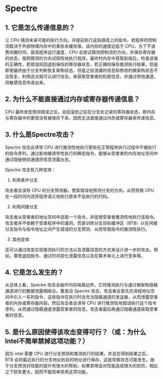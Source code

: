 # Spectre
## 1. 它是怎么传递信息的？
让 CPU 猜测未来可能的执行方向，并提前执行这些路径上的指令。若程序的控制流取决于外部物理内存中的某些未缓存值，该内存的速度远低于 CPU，为了不浪费闲置时间，提高程序运行速度，CPU 会尝试猜测控制流的方向，并保存寄存器的状态，按照猜测的方向试探性地执行程序。最终村内存中获取到值后，检查该值的正确性，若错误则回退到保存的寄存器状态，若正确则保存推测执行结果。但是即使最终由于分支判断恢复架构状态，但是之前泄漏的信息和修改的微架构状态不会恢复，利用这点就可以进行攻击，来获取受害者的机密信息，并通过侧信通道，将敏感信息传递出来。

## 2. 为什么不能直接通过内存或寄存器传递信息？
CPU 最终发现预测错误之后，会回滚到之前在分支处记录的寄存器状态，即内存与寄存器中的更改没有被保存下来，因而无法直接通过内存或寄存器来传递信息。

## 3. 什么是Spectre攻击？
Spectre 攻击会诱导 CPU 进行推测性地执行那些在正常程序执行过程中不被执行的指令序列，通过影响被诱导性执行的瞬态指令，能够从受害者的内存地址空间中通过隐秘侧信通道将信息泄露出去。

Spectre 攻击有几种变体：

1. 利用条件分支

攻击者会误导 CPU 的分支预测器，使其错误地预测分支的方向，从而导致 CPU 在一段时间内违背程序语义地执行原本不会执行的代码。

2. 利用间接分支

攻击者从受害者的地址空间中选取一个指令，并促使受害者推测性地执行该指令。攻击者并不依赖于受害程序中的漏洞，而是训练分支目标缓冲区（BTB）以在间接分支指令与指令地址之间产生错误的分支预测，从而导致指令的推测性执行。

3. 其他变体

还可以通过改变实现推测执行的方法以及泄露信息的方式来设计进一步的攻击。例如，篡改返回指令、通过时间变化泄露信息以及在算术单元上进行竞争等。

## 4. 它是怎么发生的？
从总体上看，Spectre 攻击会破坏内存隔离边界，它将推测执行与通过微架构隐蔽通道进行的数据泄露相结合。要发动 Spectre 攻击，攻击者会首先在进程地址空间中引入一系列指令，这些指令在执行时会充当隐蔽通道的发送器，从而泄露受害者的内存或寄存器内容。然后攻击者会诱导 CPU 进行推测性地错误执行这个指令序列，从而通过隐蔽通道泄露受害者的信息。攻击者最后再通过隐蔽通道获取受害者的信息。

## 5. 是什么原因使得该攻击变得可行？（或：为什么Intel不简单禁掉这项功能？）
因为 intel 需要 CPU 进行分支预测和推测执行的结果，并且在得到结果之后，BTB 会将最近执行的分支地址到目的地址进行保存，这就导致攻击可能发生。由于分支预测对性能的提升有很大的帮助，如果禁用会对性能造成很大的损伤，相比之下损失更大，因而不能简单禁用这项功能。